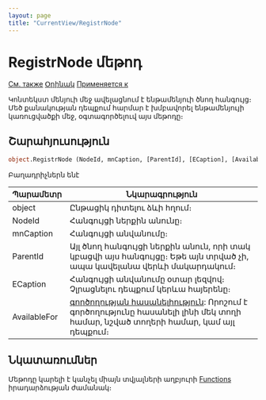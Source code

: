 ```yaml
---
layout: page
title: "CurrentView/RegistrNode"
---
```



# RegistrNode մեթոդ

[См. также](../Frmpttel.md) [Օրինակ](../../Examples/E_FrmPttel_RegistrNode.html) [Применяется к](../Frmpttel.md)

Կոնտեկստ մենյուի մեջ ավելացնում է ենթամենյուի ծնող հանգույց։ Մեծ քանակության դեպքում հարմար է խմբավորել ենթամենյույի կառուցվածքի մեջ, օգտագործելուվ այս մեթոդը։ 

## Շարահյուսություն

``` vb
object.RegistrNode (NodeId, mnCaption, [ParentId], [ECaption], [AvailableFor])
```

Բաղադրիչներն ենէ


| Պարամետր | Նկարագրություն |
|--|--|
| object | Ընթացիկ դիտելու ձևի հղում։  |
| NodeId | Հանգույցի ներքին անունը։ |
| mnCaption | Հանգույցի անվանումը։ |
| ParentId | Այլ ծնող հանգույցի ներքին անուն, որի տակ կբացվի այս հանգույցը։ Եթե այն տրված չի, ապա կավելանա վերևի մակարդակում։ |
| ЕCaption | Հանգույցի անվանումը օտար լեզվով։ Չլրացնելու դեպքում կերևա հայերենը։ |
| AvailableFor | [գործողության հասանելիություն](../../Constants/const_RegistrFunctionAvailability.html): Որոշում է գործողությունը հասանելի լինի մեկ տողի համար, նշված տողերի համար, կամ այլ դեպքում։ |


## Նկատառումներ
Մեթոդը կարելի է կանչել միայն տվյալների աղբյուրի  [Functions](../../ScriptProcs/FunctionsData.html) իրադարձության ժամանակ։

